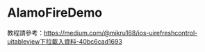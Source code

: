 # AlamoFireDemo
教程請參考：https://medium.com/@mikru168/ios-uirefreshcontrol-uitableview下拉載入資料-40bc6cad1693
